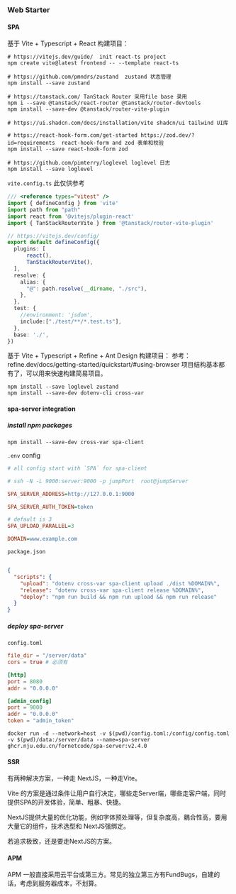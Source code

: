 ### Web Starter
#### SPA
基于 Vite + Typescript + React 构建项目：
```shell
# https://vitejs.dev/guide/  init react-ts project
npm create vite@latest frontend -- --template react-ts

# https://github.com/pmndrs/zustand  zustand 状态管理
npm install --save zustand

# https://tanstack.com/ TanStack Router 采用file base 录用
npm i --save @tanstack/react-router @tanstack/router-devtools
npm install --save-dev @tanstack/router-vite-plugin

# https://ui.shadcn.com/docs/installation/vite shadcn/ui tailwind UI库

# https://react-hook-form.com/get-started https://zod.dev/?id=requirements  react-hook-form and zod 表单和校验
npm install --save react-hook-form zod

# https://github.com/pimterry/loglevel loglevel 日志
npm install --save loglevel
```
`vite.config.ts` 此仅供参考
```typescript
/// <reference types="vitest" />
import { defineConfig } from 'vite'
import path from "path"
import react from '@vitejs/plugin-react'
import { TanStackRouterVite } from '@tanstack/router-vite-plugin'

// https://vitejs.dev/config/
export default defineConfig({
  plugins: [
      react(),
      TanStackRouterVite(),
  ],
  resolve: {
    alias: {
      "@": path.resolve(__dirname, "./src"),
    },
  },
  test: {
    //environment: 'jsdom',
    include:["./test/**/*.test.ts"],
  },
  base: './',
})
```

基于 Vite + Typescript + Refine + Ant Design 构建项目：
参考：refine.dev/docs/getting-started/quickstart/#using-browser
项目结构基本都有了，可以用来快速构建简易项目。
```shell
npm install --save loglevel zustand
npm install --save-dev dotenv-cli cross-var
```

#### spa-server integration
##### install npm packages
```shell
npm install --save-dev cross-var spa-client
```
`.env` config
```ini
# all config start with `SPA` for spa-client

# ssh -N -L 9000:server:9000 -p jumpPort  root@jumpServer

SPA_SERVER_ADDRESS=http://127.0.0.1:9000

SPA_SERVER_AUTH_TOKEN=token

# default is 3
SPA_UPLOAD_PARALLEL=3

DOMAIN=www.example.com

```

`package.json`
```json

{
  "scripts": {
    "upload": "dotenv cross-var spa-client upload ./dist %DOMAIN%",
    "release": "dotenv cross-var spa-client release %DOMAIN%",
    "deploy": "npm run build && npm run upload && npm run release"
  }
}
```

##### deploy spa-server
`config.toml`
```toml
file_dir = "/server/data"
cors = true # 必须有

[http]
port = 8080
addr = "0.0.0.0"

[admin_config]
port = 9000
addr = "0.0.0.0"
token = "admin_token"
```

```shell
docker run -d --network=host -v $(pwd)/config.toml:/config/config.toml  -v $(pwd)/data:/server/data --name=spa-server ghcr.nju.edu.cn/fornetcode/spa-server:v2.4.0
```

#### SSR
有两种解决方案，一种走 NextJS，一种走Vite。

Vite 的方案是通过条件让用户自行决定，哪些走Server端，哪些走客户端，同时提供SPA的开发体验，简单、粗暴、快捷。

NextJS提供大量的优化功能，例如字体预处理等，但复杂度高，耦合性高，要用大量它的组件，技术选型和 NextJS强绑定。

若追求极致，还是要走NextJS的方案。


#### APM
APM 一般直接采用云平台或第三方。常见的独立第三方有FundBugs，自建的话，考虑到服务器成本，不划算。
